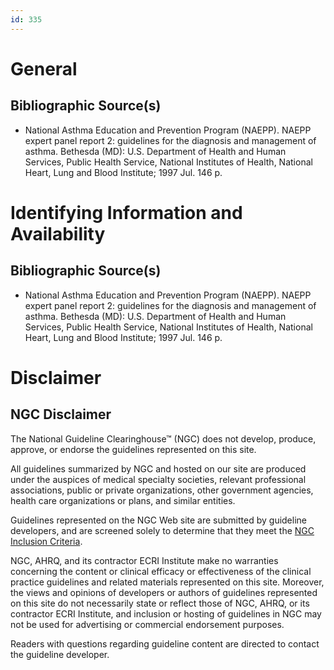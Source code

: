 ```yaml
---
id: 335
---
```


# General

## Bibliographic Source(s)

- National Asthma Education and Prevention Program (NAEPP). NAEPP expert panel report 2: guidelines for the diagnosis and management of asthma. Bethesda (MD): U.S. Department of Health and Human Services, Public Health Service, National Institutes of Health, National Heart, Lung and Blood Institute; 1997 Jul. 146 p.

# Identifying Information and Availability

## Bibliographic Source(s)

- National Asthma Education and Prevention Program (NAEPP). NAEPP expert panel report 2: guidelines for the diagnosis and management of asthma. Bethesda (MD): U.S. Department of Health and Human Services, Public Health Service, National Institutes of Health, National Heart, Lung and Blood Institute; 1997 Jul. 146 p.

# Disclaimer

## NGC Disclaimer

The National Guideline Clearinghouse™ (NGC) does not develop, produce, approve, or endorse the guidelines represented on this site.

All guidelines summarized by NGC and hosted on our site are produced under the auspices of medical specialty societies, relevant professional associations, public or private organizations, other government agencies, health care organizations or plans, and similar entities.

Guidelines represented on the NGC Web site are submitted by guideline developers, and are screened solely to determine that they meet the [NGC Inclusion Criteria](/help-and-about/summaries/inclusion-criteria).

NGC, AHRQ, and its contractor ECRI Institute make no warranties concerning the content or clinical efficacy or effectiveness of the clinical practice guidelines and related materials represented on this site. Moreover, the views and opinions of developers or authors of guidelines represented on this site do not necessarily state or reflect those of NGC, AHRQ, or its contractor ECRI Institute, and inclusion or hosting of guidelines in NGC may not be used for advertising or commercial endorsement purposes.

Readers with questions regarding guideline content are directed to contact the guideline developer.

